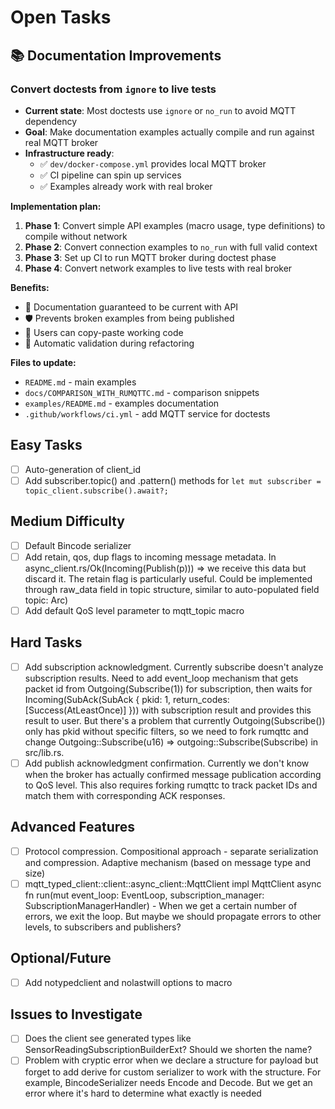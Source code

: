 # Open Tasks

## 📚 Documentation Improvements

### Convert doctests from `ignore` to live tests
- **Current state**: Most doctests use `ignore` or `no_run` to avoid MQTT dependency
- **Goal**: Make documentation examples actually compile and run against real MQTT broker
- **Infrastructure ready**: 
  - ✅ `dev/docker-compose.yml` provides local MQTT broker
  - ✅ CI pipeline can spin up services
  - ✅ Examples already work with real broker

**Implementation plan:**
1. **Phase 1**: Convert simple API examples (macro usage, type definitions) to compile without network
2. **Phase 2**: Convert connection examples to `no_run` with full valid context
3. **Phase 3**: Set up CI to run MQTT broker during doctest phase
4. **Phase 4**: Convert network examples to live tests with real broker

**Benefits:**
- 🎯 Documentation guaranteed to be current with API
- 🛡️ Prevents broken examples from being published  
- 🚀 Users can copy-paste working code
- 🔄 Automatic validation during refactoring

**Files to update:**
- `README.md` - main examples
- `docs/COMPARISON_WITH_RUMQTTC.md` - comparison snippets  
- `examples/README.md` - examples documentation
- `.github/workflows/ci.yml` - add MQTT service for doctests

## Easy Tasks
- [ ] Auto-generation of client_id
- [ ] Add subscriber.topic() and .pattern() methods for `let mut subscriber = topic_client.subscribe().await?;`

## Medium Difficulty
- [ ] Default Bincode serializer
- [ ] Add retain, qos, dup flags to incoming message metadata. In async_client.rs/Ok(Incoming(Publish(p))) => we receive this data but discard it. The retain flag is particularly useful. Could be implemented through raw_data field in topic structure, similar to auto-populated field topic: Arc<TopicMatch>)
- [ ] Add default QoS level parameter to mqtt_topic macro

## Hard Tasks
- [ ] Add subscription acknowledgment. Currently subscribe doesn't analyze subscription results. Need to add event_loop mechanism that gets packet id from Outgoing(Subscribe(1)) for subscription, then waits for Incoming(SubAck(SubAck { pkid: 1, return_codes: [Success(AtLeastOnce)] })) with subscription result and provides this result to user. But there's a problem that currently Outgoing(Subscribe()) only has pkid without specific filters, so we need to fork rumqttc and change Outgoing::Subscribe(u16) => outgoing::Subscribe(Subscribe) in src/lib.rs.
- [ ] Add publish acknowledgment confirmation. Currently we don't know when the broker has actually confirmed message publication according to QoS level. This also requires forking rumqttc to track packet IDs and match them with corresponding ACK responses.

## Advanced Features
- [ ] Protocol compression. Compositional approach - separate serialization and compression. Adaptive mechanism (based on message type and size)
- [ ] mqtt_typed_client::client::async_client::MqttClient impl<F> MqttClient<F> async fn run(mut event_loop: EventLoop, subscription_manager: SubscriptionManagerHandler<Bytes>) - When we get a certain number of errors, we exit the loop. But maybe we should propagate errors to other levels, to subscribers and publishers?

## Optional/Future
- [ ] Add notypedclient and nolastwill options to macro

## Issues to Investigate
- [ ] Does the client see generated types like SensorReadingSubscriptionBuilderExt? Should we shorten the name?
- [ ] Problem with cryptic error when we declare a structure for payload but forget to add derive for custom serializer to work with the structure. For example, BincodeSerializer needs Encode and Decode. But we get an error where it's hard to determine what exactly is needed